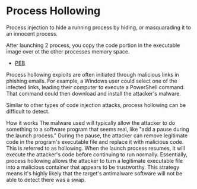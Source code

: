 # Process Hollowing

Process injection to hide a running process by hiding, or masquarading it to an innocent process.

After launching 2 process, you copy the code portion in the executable image over ot the other processes memory space.

 - [PEB](https://en.wikipedia.org/wiki/Process_Environment_Block#:~:text=In%20computing%20the%20Process%20Environment,other%20than%20the%20operating%20system)

Process hollowing exploits are often initiated through malicious links in phishing emails. For example, a Windows user could select one of the infected links, leading their computer to execute a PowerShell command. That command could then download and install the attacker's malware.

Similar to other types of code injection attacks, process hollowing can be difficult to detect.

How it works
The malware used will typically allow the attacker to do something to a software program that seems real, like "add a pause during the launch process." During the pause, the attacker can remove legitimate code in the program's executable file and replace it with malicious code. This is referred to as hollowing. When the launch process resumes, it will execute the attacker's code before continuing to run normally. Essentially, process hollowing allows the attacker to turn a legitimate executable file into a malicious container that appears to be trustworthy. This strategy means it's highly likely that the target's antimalware software will not be able to detect there was a swap.